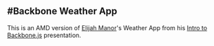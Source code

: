#Backbone Weather App
---

This is an AMD version of [Elijah Manor](https://twitter.com/elijahmanor)'s Weather App from his [Intro to Backbone.js](http://elijahmanor.github.com/talks/intro-to-backbonejs/#/) presentation.

